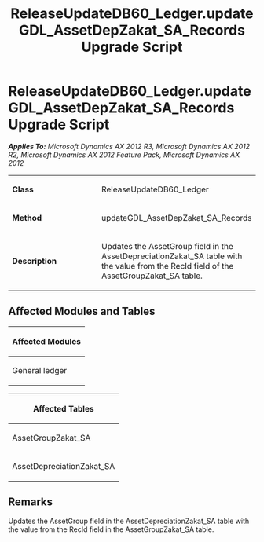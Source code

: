 ﻿---
title: ReleaseUpdateDB60_Ledger.updateGDL_AssetDepZakat_SA_Records Upgrade Script
TOCTitle: ReleaseUpdateDB60_Ledger.updateGDL_AssetDepZakat_SA_Records Upgrade Script
ms:assetid: 1a51da6a-1f8b-48a9-ddc3-fd905607f500
ms:mtpsurl: https://msdn.microsoft.com/en-us/library/JJ718649(v=AX.60)
ms:contentKeyID: 49706926
ms.date: 05/18/2015
mtps_version: v=AX.60
---

# ReleaseUpdateDB60\_Ledger.updateGDL\_AssetDepZakat\_SA\_Records Upgrade Script 


_**Applies To:** Microsoft Dynamics AX 2012 R3, Microsoft Dynamics AX 2012 R2, Microsoft Dynamics AX 2012 Feature Pack, Microsoft Dynamics AX 2012_

<table>
<colgroup>
<col style="width: 50%" />
<col style="width: 50%" />
</colgroup>
<tbody>
<tr class="odd">
<td><p><strong>Class</strong></p></td>
<td><p>ReleaseUpdateDB60_Ledger</p></td>
</tr>
<tr class="even">
<td><p><strong>Method</strong></p></td>
<td><p>updateGDL_AssetDepZakat_SA_Records</p></td>
</tr>
<tr class="odd">
<td><p><strong>Description</strong></p></td>
<td><p>Updates the AssetGroup field in the AssetDepreciationZakat_SA table with the value from the RecId field of the AssetGroupZakat_SA table.</p></td>
</tr>
</tbody>
</table>


## Affected Modules and Tables

<table>
<colgroup>
<col style="width: 100%" />
</colgroup>
<thead>
<tr class="header">
<th><p>Affected Modules</p></th>
</tr>
</thead>
<tbody>
<tr class="odd">
<td><p>General ledger</p></td>
</tr>
</tbody>
</table>


<table>
<colgroup>
<col style="width: 100%" />
</colgroup>
<thead>
<tr class="header">
<th><p>Affected Tables</p></th>
</tr>
</thead>
<tbody>
<tr class="odd">
<td><p>AssetGroupZakat_SA</p></td>
</tr>
<tr class="even">
<td><p>AssetDepreciationZakat_SA</p></td>
</tr>
</tbody>
</table>


## Remarks

Updates the AssetGroup field in the AssetDepreciationZakat\_SA table with the value from the RecId field in the AssetGroupZakat\_SA table.

  


